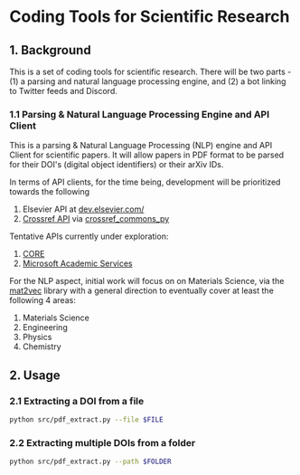 # Coding Tools for Scientific Research

## 1. Background

This is a set of coding tools for scientific research.  There will be two parts - (1) a parsing and natural language processing engine, and (2) a bot linking to Twitter feeds and Discord.

### 1.1 Parsing & Natural Language Processing Engine and API Client

This is a parsing & Natural Language Processing (NLP) engine and API Client for scientific papers.
It will allow papers in PDF format to be parsed for their DOI's (digital object identifiers)
or their arXiv IDs.

In terms of API clients, for the time being, development will be prioritized towards the following

1. Elsevier API at [dev.elsevier.com/](http://dev.elsevier.com/)
2. [Crossref API](https://www.crossref.org/services/metadata-delivery/rest-api/) via [crossref_commons_py](https://gitlab.com/crossref/crossref_commons_py)

Tentative APIs currently under exploration:
1. [CORE](https://core.ac.uk/services/api/)
2. [Microsoft Academic Services](https://docs.microsoft.com/en-us/academic-services/)

For the NLP aspect, initial work will focus on on Materials Science,
via the [mat2vec](https://github.com/materialsintelligence/mat2vec) library
with a general direction to eventually cover at least the following 4 areas:

1. Materials Science
2. Engineering
3. Physics
4. Chemistry


## 2. Usage

### 2.1 Extracting a DOI from a file

```bash
python src/pdf_extract.py --file $FILE
```

### 2.2 Extracting multiple DOIs from a folder

```bash
python src/pdf_extract.py --path $FOLDER
```
